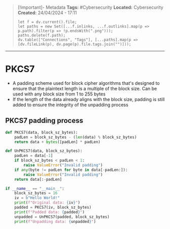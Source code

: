 > [!important]- Metadata
> **Tags:** #Cybersecurity 
> **Located:** Cybersecurity
> **Created:** 24/04/2024 - 17:11
> ```dataviewjs
> let f = dv.current().file;
> let paths = new Set([...f.inlinks, ...f.outlinks].map(p => p.path).filter(p => !p.endsWith(".png")));
> paths.delete(f.path);
> dv.table(["Connections", "Tags"], [...paths].map(p => [dv.fileLink(p), dv.page(p).file.tags.join("")]));
> ```

___
# PKCS7
- A padding scheme used for block cipher algorithms that's designed to ensure that the plaintext length is a multiple of the block size. Can be used with any block size from 1 to 255 bytes
- If the length of the data already aligns with the block size, padding is still added to ensure the integrity of the unpadding process


## PKCS7 padding process 
```python
def PKCS7(data, block_sz_bytes):
    padLen = block_sz_bytes - (len(data) % block_sz_bytes)
    return data + bytes([padLen] * padLen)

def UnPKCS7(data, block_sz_bytes):
    padLen = data[-1]
    if block_sz_bytes < padLen < 1:
        raise ValueError("Invalid padding")
    if any(byte != padLen for byte in data[-padLen:]):
        raise ValueError("Invalid padding")
    return data[:-padLen]

if __name__ == "__main__":
    block_sz_bytes = 16
    iv = b"Hello World!"
    print(f"Original data: {iv}")
    padded = PKCS7(iv, block_sz_bytes)
    print(f"Padded data: {padded}")
    unpadded = UnPKCS7(padded, block_sz_bytes)
    print(f"Unpadding data: {unpadded}")
